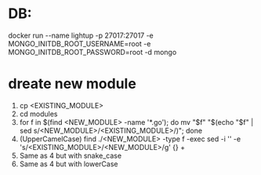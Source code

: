 # DB:
docker run --name lightup -p 27017:27017 -e MONGO_INITDB_ROOT_USERNAME=root -e MONGO_INITDB_ROOT_PASSWORD=root  -d mongo


# dreate new module
1. cp <EXISTING_MODULE>
2. cd modules
3. for f in $(find <NEW_MODULE> -name '*.go'); do mv "$f" "$(echo "$f" | sed s/<NEW_MODULE>/<EXISTING_MODULE>/)"; done
4. (UpperCamelCase) find ./<NEW_MODULE> -type f -exec sed -i '' -e 's/<EXISTING_MODULE>/<NEW_MODULE>/g' {} +
5. Same as 4 but with snake_case
6. Same as 4 but with lowerCase